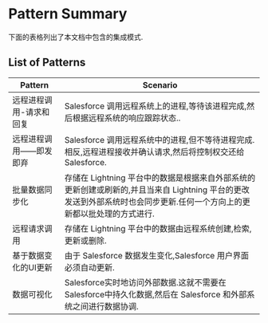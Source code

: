 # Pattern Summary

下面的表格列出了本文档中包含的集成模式.

## List of Patterns

| **Pattern**                                 | **Scenario**                                                                                                                                                                                                                           |
|---------------------------------------------|----------------------------------------------------------------------------------------------------------------------------------------------------------------------------------------------------------------------------------------|
| 远程进程调用-请求和回复 | Salesforce 调用远程系统上的进程,等待该进程完成,然后根据远程系统的响应跟踪状态..                                                                             |
| 远程进程调用——即发即弃   | Salesforce 调用远程系统中的进程,但不等待进程完成. 相反,远程进程接收并确认请求,然后将控制权交还给 Salesforce.                       |
| 批量数据同步化                  | 存储在 Lightning 平台中的数据是根据来自外部系统的更新创建或刷新的,并且当来自 Lightning 平台的更改发送到外部系统时也会同步更新.任何一个方向上的更新都以批处理的方式进行. |
| 远程请求调用                             | 存储在 Lightning 平台中的数据由远程系统创建,检索,更新或删除.                                                                                                                                       |
| 基于数据变化的UI更新            | 由于 Salesforce 数据发生变化,Salesforce 用户界面必须自动更新.                                                                                                                                 |
| 数据可视化                         | Salesforce实时地访问外部数据.这就不需要在Salesforce中持久化数据,然后在 Salesforce 和外部系统之间进行数据协调.                                                            |
